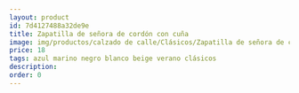 ```yaml
---
layout: product
id: 7d4127488a32de9e
title: Zapatilla de señora de cordón con cuña
image: img/productos/calzado de calle/Clásicos/Zapatilla de señora de cordón con cuña=18=azul marino negro blanco beige verano clásicos.webp
price: 18
tags: azul marino negro blanco beige verano clásicos
description: 
order: 0
---
```

